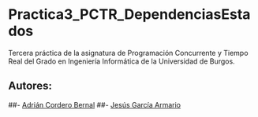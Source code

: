 # Practica3_PCTR_DependenciasEstados

Tercera práctica de la asignatura de Programación Concurrente y Tiempo Real del Grado en Ingeniería Informática de la Universidad de Burgos.

## Autores: 
##- [Adrián Cordero Bernal](https://github.com/Adripy)
##- [Jesús García Armario](http://github.com/jesgararm)
